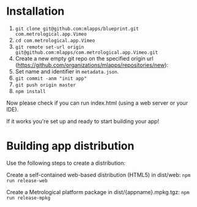 # Installation

1. `git clone git@github.com:mlapps/blueprint.git com.metrological.app.Vimeo`
2. `cd com.metrological.app.Vimeo`
3. `git remote set-url origin git@github.com:mlapps/com.metrological.app.Vimeo.git`
4. Create a new empty git repo on the specified origin url (https://github.com/organizations/mlapps/repositories/new):
5. Set name and identifier in `metadata.json`.
6. `git commit -anm "init app"`
7. `git push origin master`
8. `npm install`

Now please check if you can run index.html (using a web server or your IDE).

If it works you're set up and ready to start building your app!

# Building app distribution

Use the following steps to create a distribution:

Create a self-contained web-based distribution (HTML5) in dist/web:
`npm run release-web`

Create a Metrological platform package in dist/{appname}.mpkg.tgz:
`npm run release-mpkg`

